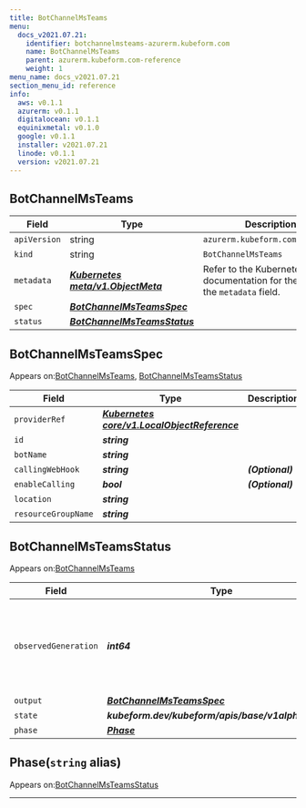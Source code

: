 ```yaml
---
title: BotChannelMsTeams
menu:
  docs_v2021.07.21:
    identifier: botchannelmsteams-azurerm.kubeform.com
    name: BotChannelMsTeams
    parent: azurerm.kubeform.com-reference
    weight: 1
menu_name: docs_v2021.07.21
section_menu_id: reference
info:
  aws: v0.1.1
  azurerm: v0.1.1
  digitalocean: v0.1.1
  equinixmetal: v0.1.0
  google: v0.1.1
  installer: v2021.07.21
  linode: v0.1.1
  version: v2021.07.21
---
```


## BotChannelMsTeams
| Field | Type | Description |
| ------ | ----- | ----------- |
| `apiVersion` | string | `azurerm.kubeform.com/v1alpha1` |
|    `kind` | string | `BotChannelMsTeams` |
| `metadata` | ***[Kubernetes meta/v1.ObjectMeta](https://v1-18.docs.kubernetes.io/docs/reference/generated/kubernetes-api/v1.18/#objectmeta-v1-meta)***|Refer to the Kubernetes API documentation for the fields of the `metadata` field.|
| `spec` | ***[BotChannelMsTeamsSpec](#botchannelmsteamsspec)***||
| `status` | ***[BotChannelMsTeamsStatus](#botchannelmsteamsstatus)***||
## BotChannelMsTeamsSpec

Appears on:[BotChannelMsTeams](#botchannelmsteams), [BotChannelMsTeamsStatus](#botchannelmsteamsstatus)

| Field | Type | Description |
| ------ | ----- | ----------- |
| `providerRef` | ***[Kubernetes core/v1.LocalObjectReference](https://v1-18.docs.kubernetes.io/docs/reference/generated/kubernetes-api/v1.18/#localobjectreference-v1-core)***||
| `id` | ***string***||
| `botName` | ***string***||
| `callingWebHook` | ***string***| ***(Optional)*** |
| `enableCalling` | ***bool***| ***(Optional)*** |
| `location` | ***string***||
| `resourceGroupName` | ***string***||
## BotChannelMsTeamsStatus

Appears on:[BotChannelMsTeams](#botchannelmsteams)

| Field | Type | Description |
| ------ | ----- | ----------- |
| `observedGeneration` | ***int64***| ***(Optional)*** Resource generation, which is updated on mutation by the API Server.|
| `output` | ***[BotChannelMsTeamsSpec](#botchannelmsteamsspec)***| ***(Optional)*** |
| `state` | ***kubeform.dev/kubeform/apis/base/v1alpha1.State***| ***(Optional)*** |
| `phase` | ***[Phase](#phase)***| ***(Optional)*** |
## Phase(`string` alias)

Appears on:[BotChannelMsTeamsStatus](#botchannelmsteamsstatus)

---
